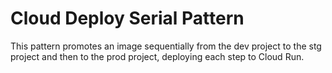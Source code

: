 # Cloud Deploy Serial Pattern

This pattern promotes an image sequentially from the dev project to the stg project and then to the prod project, deploying each step to Cloud Run.
